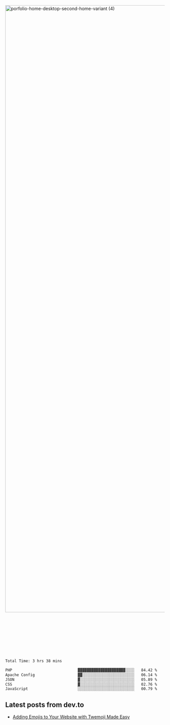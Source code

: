 <img width="1920" alt="porfolio-home-desktop-second-home-variant (4)" src="https://user-images.githubusercontent.com/44812120/231556360-1ee1d327-1a45-4bda-a93d-dd32a34149e4.png">
 
 
 
 
 
 <br><br><br><br><br><br><br>
<!--START_SECTION:waka-->

```txt
Total Time: 3 hrs 38 mins

PHP                             ▓▓▓▓▓▓▓▓▓▓▓▓▓▓▓▓▓▓▓▓▓░░░░   84.42 %
Apache Config                   ▓▓░░░░░░░░░░░░░░░░░░░░░░░   06.14 %
JSON                            ▓░░░░░░░░░░░░░░░░░░░░░░░░   05.89 %
CSS                             ▓░░░░░░░░░░░░░░░░░░░░░░░░   02.76 %
JavaScript                      ░░░░░░░░░░░░░░░░░░░░░░░░░   00.79 %
```

<!--END_SECTION:waka-->

## Latest posts from dev.to
<!-- MEDIUM-STORY-LIST:START -->
- [Adding Emojis to Your Website with Twemoji Made Easy](https://dev.to/danielsebesta/adding-emojis-to-your-website-with-twemoji-made-easy-mc8)
<!-- MEDIUM-STORY-LIST:END -->

